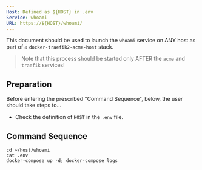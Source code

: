 ```yaml
---
Host: Defined as ${HOST} in .env
Service: whoami
URL: https://${HOST}/whoami/
---
```


This document should be used to launch the `whoami` service on ANY host as part of a `docker-traefik2-acme-host` stack.

> Note that this process should be started only AFTER the `acme` and `traefik` services!

## Preparation

Before entering the prescribed "Command Sequence", below, the user should take steps to...

  - Check the definition of `HOST` in the `.env` file.
  
## Command Sequence

```
cd ~/host/whoami
cat .env
docker-compose up -d; docker-compose logs
```
